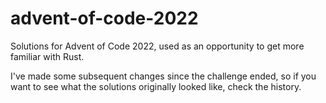 # advent-of-code-2022

Solutions for Advent of Code 2022, used as an opportunity to get more familiar with Rust.

I've made some subsequent changes since the challenge ended, so if you want to see what the solutions originally looked like, check the history.

